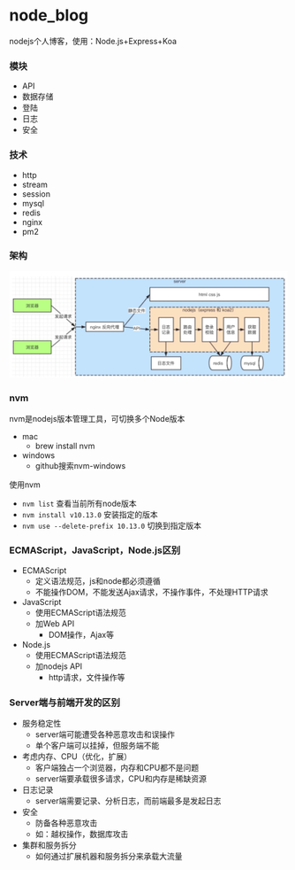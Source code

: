 # node_blog
nodejs个人博客，使用：Node.js+Express+Koa

### 模块
 - API
 - 数据存储
 - 登陆
 - 日志
 - 安全

### 技术
 - http
 - stream
 - session
 - mysql
 - redis
 - nginx
 - pm2

### 架构
![](img/jiagou.png)

### nvm
nvm是nodejs版本管理工具，可切换多个Node版本
 - mac
   - brew install nvm
 - windows
   - github搜索nvm-windows

使用nvm
 - `nvm list` 查看当前所有node版本
 - `nvm install v10.13.0` 安装指定的版本
 - `nvm use --delete-prefix 10.13.0` 切换到指定版本

### ECMAScript，JavaScript，Node.js区别
 - ECMAScript
   - 定义语法规范，js和node都必须遵循
   - 不能操作DOM，不能发送Ajax请求，不操作事件，不处理HTTP请求
 - JavaScript
   - 使用ECMAScript语法规范
   - 加Web API
     - DOM操作，Ajax等
 - Node.js
   - 使用ECMAScript语法规范
   - 加nodejs API
     - http请求，文件操作等

### Server端与前端开发的区别
 - 服务稳定性
   - server端可能遭受各种恶意攻击和误操作
   - 单个客户端可以挂掉，但服务端不能
 - 考虑内存、CPU（优化，扩展）
   - 客户端独占一个浏览器，内存和CPU都不是问题
   - server端要承载很多请求，CPU和内存是稀缺资源
 - 日志记录
   - server端需要记录、分析日志，而前端最多是发起日志
 - 安全
   - 防备各种恶意攻击
   - 如：越权操作，数据库攻击
 - 集群和服务拆分
   - 如何通过扩展机器和服务拆分来承载大流量